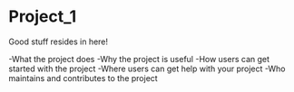 # Project_1
Good stuff resides in here!

-What the project does
-Why the project is useful
-How users can get started with the project
-Where users can get help with your project
-Who maintains and contributes to the project
